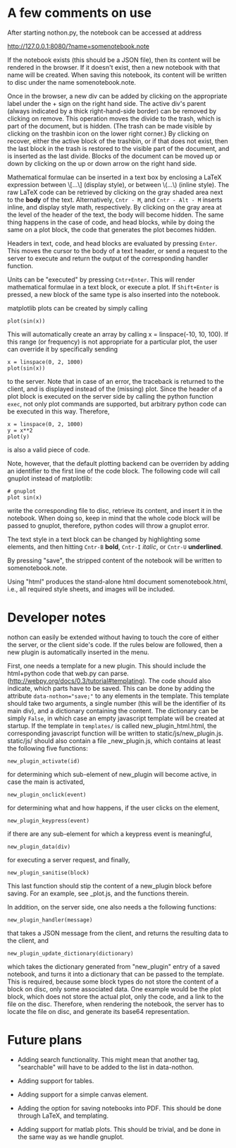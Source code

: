 A few comments on use
======

After starting nothon.py, the notebook can be accessed at address 

http://127.0.0.1:8080/?name=somenotebook.note

If the notebook exists (this should be a JSON file), then its content will be rendered in the browser. 
If it doesn't exist, then a new notebook with that name will be created. When saving this notebook, its 
content will be written to disc under the name somenotebook.note. 

Once in the browser, a new div can be added by clicking on the appropriate label under the + sign on the 
right hand side. The active div's parent (always indicated by a thick right-hand-side border) can be 
removed by clicking on remove. This operation moves the divide to the trash, which is part of the document, 
but is hidden. (The trash can be made visible by clicking on the trashbin icon on the lower right corner.) 
By clicking on recover, either the active block of the trashbin, or if that does not exist, then the last 
block in the trash is restored to the visible part of the document, and is inserted as the last divide. 
Blocks of the document can be moved up or down by clicking on the up or down arrow on the right hand side. 

Mathematical formulae can be inserted in a text box by enclosing a LaTeX expression between 
\\[...\\] (display style), or between \\(...\\) (inline style). The raw LaTeX code can be retrieved 
by clicking on the gray shaded area next to the **body** of the text. Alternatively, 
`Cntr - M`, and `Cntr - Alt - M` inserts inline, and display style math, respectively. By clicking 
on the gray area at the level of the header of the text, the body will become hidden. The same thing 
happens in the case of code, and head blocks, while by doing the same on a plot block, the code that 
generates the plot becomes hidden. 

Headers in text, code, and head blocks are evaluated by pressing `Enter`. This moves the cursor to 
the body of a text header, or send a request to the server to execute and return the output of the 
corresponding handler function. 

Units can be "executed" by pressing `Cntr+Enter`. This will render mathematical formulae in a text block, 
or execute a plot. If `Shift+Enter` is pressed, a new block of the same type is also inserted into the 
notebook.

matplotlib plots can be created by simply calling 

	plot(sin(x))

This will automatically create an array by calling x = linspace(-10, 10, 100). If this range 
(or frequency) is not appropriate for a particular plot, the user can override it by specifically 
sending 

	x = linspace(0, 2, 1000)
	plot(sin(x))

to the server. Note that in case of an error, the traceback is returned to the client, and is displayed 
instead of the (missing) plot. Since the header of a plot block is executed on the server side by calling 
the python function `exec`, not only plot commands are supported, but arbitrary python code can be executed 
in this way. Therefore, 

	x = linspace(0, 2, 1000)
	y = x**2
	plot(y)

is also a valid piece of code. 

Note, however, that the default plotting backend can be overriden by adding an identifier to the first line of the 
code block. The following code will call gnuplot instead of matplotlib:

	# gnuplot
	plot sin(x)
	
write the corresponding file to disc, retrieve its content, and insert it in the notebook. When doing so, keep in 
mind that the whole code block will be passed to gnuplot, therefore, python codes will throw a gnuplot error. 

The text style in a text block can be changed by highlighting some elements, and then hitting `Cntr-B` **bold**, 
`Cntr-I` *italic*, or `Cntr-U` __underlined__.

By pressing "save", the stripped content of the notebook will be written to somenotebook.note. 

Using "html" produces the stand-alone html document somenotebook.html, i.e., all required style sheets, 
and images will be included. 

Developer notes
========

nothon can easily be extended without having to touch the core of either the server, or the client side's code. 
If the rules below are followed, then a new plugin is automatically inserted in the menu. 

First, one needs a template for a new plugin. This should include the html+python code that web.py can parse. 
(http://webpy.org/docs/0.3/tutorial#templating). The code should also indicate, which parts have to be saved. 
This can be done by adding the attribute `data-nothon="save;"` to any elements in the template. This template 
should take two arguments, a single number (this will be the identifier of its main div), and a dictionary 
containing the content. The dictionary can be simply `False`, in which case an empty javascript template will 
be created at startup. If the template in `templates/` is called new_plugin_html.html, the corresponding 
javascript function will be written to static/js/new_plugin.js. static/js/ should also contain a file 
_new_plugin.js, which contains at least the following five functions: 

	new_plugin_activate(id)
	
for determining which sub-element of new_plugin will become active, in case the main is activated, 

	new_plugin_onclick(event)
	
for determining what and how happens, if the user clicks on the element, 

	new_plugin_keypress(event)

if there are any sub-element for which a keypress event is meaningful, 

	new_plugin_data(div) 
	
for executing a server request, and finally, 

	new_plugin_sanitise(block)
	
This last function should stip the content of a new_plugin block before saving. For an example, see 
_plot.js, and the functions therein.

In addition, on the server side, one also needs a the following functions:

	new_plugin_handler(message)
	
that takes a JSON message from the client, and returns the resulting data to the client, and 

	new_plugin_update_dictionary(dictionary)
	
which takes the dictionary generated from "new_plugin" entry of a saved notebook, and turns it into 
a dictionary that can be passed to the template. This is required, because some block types do not 
store the content of a block on disc, only some associated data. One example would be the plot block, 
which does not store the actual plot, only the code, and a link to the file on the disc. Therefore, 
when rendering the notebook, the server has to locate the file on disc, and generate its base64 
representation. 

Future plans
=======

* Adding search functionality. This might mean that another tag, "searchable" will have to be added 
to the list in data-nothon. 

* Adding support for tables.

* Adding support for a simple canvas element.

* Adding the option for saving notebooks into PDF. This should be done through LaTeX, and templating. 

* Adding support for matlab plots. This should be trivial, and be done in the same way as we handle gnuplot. 
